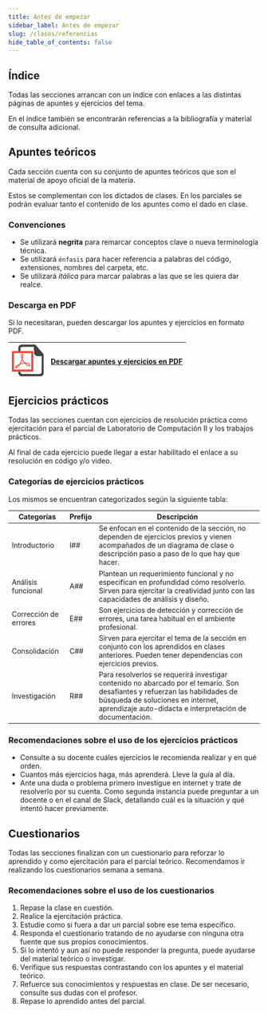 ```yaml
---
title: Antes de empezar
sidebar_label: Antes de empezar
slug: /clases/referencias
hide_table_of_contents: false
---
```

## Índice
Todas las secciones arrancan con un índice con enlaces a las distintas páginas de apuntes y ejercicios del tema. 

En el índice también se encontrarán referencias a la bibliografía y material de consulta adicional.

## Apuntes teóricos
Cada sección cuenta con su conjunto de apuntes teóricos que son el material de apoyo oficial de la materia. 

Estos se complementan con los dictados de clases. En los parciales se podrán evaluar tanto el contenido de los apuntes como el dado en clase. 

### Convenciones
* Se utilizará **negrita** para remarcar conceptos clave o nueva terminología técnica.
* Se utilizará `énfasis` para hacer referencia a palabras del código, extensiones, nombres del carpeta, etc.
* Se utilizará *itálica* para marcar palabras a las que se les quiera dar realce. 

### Descarga en PDF
Si lo necesitaran, pueden descargar los apuntes y ejercicios en formato PDF.

| ![img](/base/download-pdf.png) | **[Descargar apuntes y ejercicios en PDF](/clases/Programacion-II.pdf)** | 
| :-------------------------------------: | :---: |

## Ejercicios prácticos
Todas las secciones cuentan con ejercicios de resolución práctica como ejercitación para el parcial de Laboratorio de Computación II y los trabajos prácticos. 

Al final de cada ejercicio puede llegar a estar habilitado el enlace a su resolución en código y/o video. 

### Categorías de ejercicios prácticos
Los mismos se encuentran categorizados según la siguiente tabla:

| Categorías               | Prefijo       | Descripción                                                                                                                                                                 |
| ------------------------ | ------------- | --------------------------------------------------------------------------------------------------------------------------------------------------------------------------- |
| Introductorio            | I##           | Se enfocan en el contenido de la sección, no dependen de ejercicios previos y vienen acompañados de un diagrama de clase o descripción paso a paso de lo que hay que hacer. |
| Análisis funcional       | A##           | Plantean un requerimiento funcional y no especifican en profundidad cómo resolverlo. Sirven para ejercitar la creatividad junto con las capacidades de análisis y diseño.   |
| Corrección de errores    | E##           | Son ejercicios de detección y corrección de errores, una tarea habitual en el ambiente profesional.                                                                         |
| Consolidación            | C##           | Sirven para ejercitar el tema de la sección en conjunto con los aprendidos en clases anteriores. Pueden tener dependencias con ejercicios previos.                          |
| Investigación            | R##           | Para resolverlos se requerirá investigar contenido no abarcado por el temario. Son desafiantes y refuerzan las habilidades de búsqueda de soluciones en internet, aprendizaje auto-didacta e interpretación de documentación. |

### Recomendaciones sobre el uso de los ejercicios prácticos
+ Consulte a su docente cuáles ejercicios le recomienda realizar y en qué orden.
+ Cuantos más ejercicios haga, más aprenderá. Lleve la guía al día. 
+ Ante una duda o problema primero investigue en internet y trate de resolverlo por su cuenta. Como segunda instancia puede preguntar a un docente o en el canal de Slack, detallando cuál es la situación y qué intentó hacer previamente. 

## Cuestionarios
Todas las secciones finalizan con un cuestionario para reforzar lo aprendido y como ejercitación para el parcial teórico. Recomendamos ir realizando los cuestionarios semana a semana. 

### Recomendaciones sobre el uso de los cuestionarios
1. Repase la clase en cuestión.
2. Realice la ejercitación práctica.
3. Estudie como si fuera a dar un parcial sobre ese tema específico.
4. Responda el cuestionario tratando de no ayudarse con ninguna otra fuente que sus propios
conocimientos.
5. Si lo intentó y aun así no puede responder la pregunta, puede ayudarse del material teórico o
investigar.
6. Verifique sus respuestas contrastando con los apuntes y el material teórico.
7. Refuerce sus conocimientos y respuestas en clase. De ser necesario, consulte sus dudas con el profesor.
8. Repase lo aprendido antes del parcial.